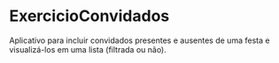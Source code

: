 # ExercicioConvidados
Aplicativo para incluir convidados presentes e ausentes de uma festa e visualizá-los em uma lista (filtrada ou não).
